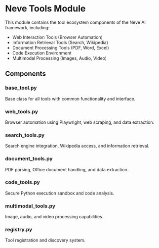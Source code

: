 # Neve Tools Module

This module contains the tool ecosystem components of the Neve AI framework, including:

- Web Interaction Tools (Browser Automation)
- Information Retrieval Tools (Search, Wikipedia)
- Document Processing Tools (PDF, Word, Excel)
- Code Execution Environment
- Multimodal Processing (Images, Audio, Video)

## Components

### base_tool.py
Base class for all tools with common functionality and interface.

### web_tools.py
Browser automation using Playwright, web scraping, and data extraction.

### search_tools.py
Search engine integration, Wikipedia access, and information retrieval.

### document_tools.py
PDF parsing, Office document handling, and data extraction.

### code_tools.py
Secure Python execution sandbox and code analysis.

### multimodal_tools.py
Image, audio, and video processing capabilities.

### registry.py
Tool registration and discovery system.
